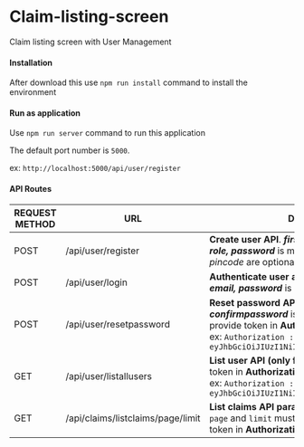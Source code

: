 # Claim-listing-screen
Claim listing screen with User Management

#### Installation
After download this use ```npm run install``` command to install the environment

#### Run as application
Use ```npm run server``` command to run this application

The default port number is ```5000```.

ex: ```http://localhost:5000/api/user/register```


#### API Routes

| REQUEST METHOD | URL | Description |
| ---- | ---- | ---- |
| POST | /api/user/register | **Create user API**. ***firstname, lastname, email, role, password*** is mandatory *address, city, pincode* are optional |
| POST | /api/user/login | **Authenticate user and generate JWT token**. ***email, password*** is mandatory |
| POST | /api/user/resetpassword | **Reset password API**. ***newpassword, confirmpassword*** is mandatory also need to provide token in **Authorization** header. <br/>ex: ```Authorization : Bearer eyJhbGciOiJIUzI1NiIsInR5cCI6IkpXVCJ9.........```|
| GET | /api/user/listallusers | **List user API (only for user role admin)**. Provide token in **Authorization** header. <br/>ex: ```Authorization : Bearer eyJhbGciOiJIUzI1NiIsInR5cCI6IkpXVCJ9.........```|
| GET | /api/claims/listclaims/page/limit | **List claims API parameters for page and limit**. <br/> ```page``` and ```limit``` must be number. Need to provide token in **Authorization** header |
